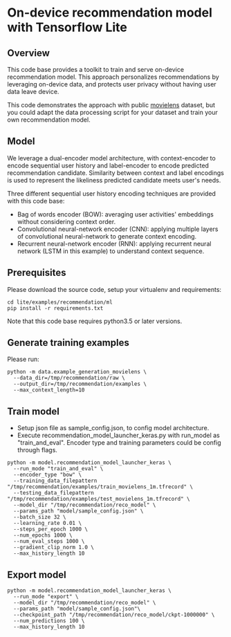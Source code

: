# On-device recommendation model with Tensorflow Lite

## Overview
This code base provides a toolkit to train and serve on-device recommendation
model. This approach personalizes recommendations by leveraging on-device data,
and protects user privacy without having user data leave device.

This code demonstrates the approach with public
[movielens](https://grouplens.org/datasets/movielens/) dataset, but you could
adapt the data processing script for your dataset and train your own
recommendation model.

## Model
We leverage a dual-encoder model architecture, with context-encoder to encode
sequential user history and label-encoder to encode predicted recommendation
candidate. Similarity between context and label encodings is used to represent
the likeliness predicted candidate meets user's needs.

Three different sequential user history encoding techniques are provided with
this code base:

* Bag of words encoder (BOW): averaging user activities' embeddings without
considering context order.
* Convolutional neural-network encoder (CNN): applying multiple layers of
convolutional neural-network to generate context encoding.
* Recurrent neural-network encoder (RNN): applying recurrent neural network
(LSTM in this example) to understand context sequence.

## Prerequisites
Please download the source code, setup your virtualenv and requirements:

```
cd lite/examples/recommendation/ml
pip install -r requirements.txt
```

Note that this code base requires python3.5 or later versions.

## Generate training examples
Please run:

```
python -m data.example_generation_movielens \
  --data_dir=/tmp/recommendation/raw \
  --output_dir=/tmp/recommendation/examples \
  --max_context_length=10
```

## Train model
* Setup json file as sample_config.json, to config model architecture.
* Execute recommendation_model_launcher_keras.py with run_model as
"train_and_eval". Encoder type and training parameters could be config through
flags.

```
python -m model.recommendation_model_launcher_keras \
  --run_mode "train_and_eval" \
  --encoder_type "bow" \
  --training_data_filepattern "/tmp/recommendation/examples/train_movielens_1m.tfrecord" \
  --testing_data_filepattern "/tmp/recommendation/examples/test_movielens_1m.tfrecord" \
  --model_dir "/tmp/recommendation/reco_model" \
  --params_path "model/sample_config.json" \
  --batch_size 32 \
  --learning_rate 0.01 \
  --steps_per_epoch 1000 \
  --num_epochs 1000 \
  --num_eval_steps 1000 \
  --gradient_clip_norm 1.0 \
  --max_history_length 10
```

## Export model

```
python -m model.recommendation_model_launcher_keras \
  --run_mode "export" \
  --model_dir "/tmp/recommendation/reco_model" \
  --params_path "model/sample_config.json"\
  --checkpoint_path "/tmp/recommendation/reco_model/ckpt-1000000" \
  --num_predictions 100 \
  --max_history_length 10
```
